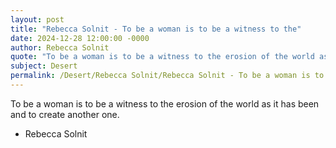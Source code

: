 ```yaml
---
layout: post
title: "Rebecca Solnit - To be a woman is to be a witness to the"
date: 2024-12-28 12:00:00 -0000
author: Rebecca Solnit
quote: "To be a woman is to be a witness to the erosion of the world as it has been and to create another one."
subject: Desert
permalink: /Desert/Rebecca Solnit/Rebecca Solnit - To be a woman is to be a witness to the
---
```


To be a woman is to be a witness to the erosion of the world as it has been and to create another one.

- Rebecca Solnit

